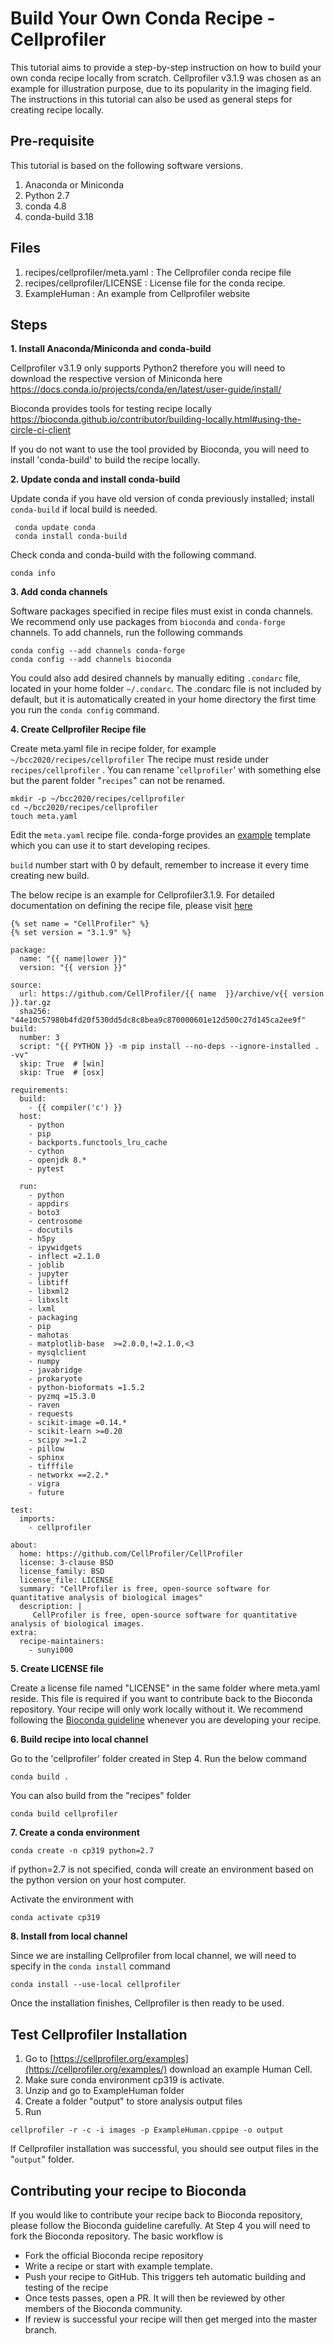 # Build Your Own Conda Recipe - Cellprofiler

This tutorial aims to provide a step-by-step instruction on how to build your own conda recipe locally from scratch. Cellprofiler v3.1.9 was chosen as an example for illustration purpose, due to its popularity in the imaging field. The instructions in this tutorial can also be used as general steps for creating recipe locally.

## Pre-requisite
This tutorial is based on the following software versions.
 1. Anaconda or Miniconda
 2. Python 2.7
 3. conda 4.8
 4. conda-build 3.18 

## Files

 1. recipes/cellprofiler/meta.yaml : The Cellprofiler conda recipe file
 2. recipes/cellprofiler/LICENSE : License file for the conda recipe.
 3. ExampleHuman : An example from Cellprofiler website

## Steps

**1. Install Anaconda/Miniconda and conda-build**

Cellprofiler v3.1.9  only supports Python2 therefore you will need to download the respective version of Miniconda here https://docs.conda.io/projects/conda/en/latest/user-guide/install/

 Bioconda provides tools for testing recipe locally https://bioconda.github.io/contributor/building-locally.html#using-the-circle-ci-client

If you do not want to use the tool provided by Bioconda, you will need to install 'conda-build' to build the recipe locally.

**2. Update conda and install conda-build**

Update conda if you have old version of conda previously installed; install `conda-build` if local build is needed. 

     conda update conda
     conda install conda-build
Check conda and conda-build with the following command. 

    conda info 
**3. Add conda channels**

Software packages specified in recipe files must exist in conda channels. We recommend only use packages from `bioconda` and `conda-forge` channels.  To add channels, run the following commands

    conda config --add channels conda-forge
    conda config --add channels bioconda
You could also add desired channels by manually editing  `.condarc` file, located in your home folder `~/.condarc`. The .condarc file is not included by default, but it is automatically created in your home directory the first time you run the `conda config` command.

**4. Create Cellprofiler Recipe file**

Create meta.yaml file in recipe folder, for example `~/bcc2020/recipes/cellprofiler`
The recipe must reside under `recipes/cellprofiler` . You can rename '`cellprofiler`' with something else but the parent folder "`recipes`" can not be renamed.

    mkdir -p ~/bcc2020/recipes/cellprofiler
    cd ~/bcc2020/recipes/cellprofiler
    touch meta.yaml
Edit the `meta.yaml` recipe file. conda-forge provides an [example](https://github.com/conda-forge/staged-recipes/tree/master/recipes/example) template which you can use it to start developing recipes. 

`build` number start with 0 by default, remember to increase it every time creating new build.

The below recipe is an example for Cellprofiler3.1.9. For detailed documentation on defining the recipe file, please visit [here](https://docs.conda.io/projects/conda-build/en/latest/resources/define-metadata.html)

    {% set name = "CellProfiler" %}
    {% set version = "3.1.9" %}
    
    package:
      name: "{{ name|lower }}"
      version: "{{ version }}"
    
    source:
      url: https://github.com/CellProfiler/{{ name  }}/archive/v{{ version }}.tar.gz
      sha256: "44e10c57980b4fd20f530dd5dc8c8bea9c870000601e12d500c27d145ca2ee9f"
    build:
      number: 3
      script: "{{ PYTHON }} -m pip install --no-deps --ignore-installed . -vv"
      skip: True  # [win]
      skip: True  # [osx]
    
    requirements:
      build:
        - {{ compiler('c') }}
      host:
        - python
        - pip
        - backports.functools_lru_cache
        - cython
        - openjdk 8.*
        - pytest
    
      run:
        - python
        - appdirs
        - boto3
        - centrosome
        - docutils
        - h5py
        - ipywidgets
        - inflect =2.1.0
        - joblib
        - jupyter
        - libtiff
        - libxml2
        - libxslt
        - lxml
        - packaging
        - pip
        - mahotas
        - matplotlib-base  >=2.0.0,!=2.1.0,<3
        - mysqlclient
        - numpy
        - javabridge
        - prokaryote
        - python-bioformats =1.5.2
        - pyzmq =15.3.0
        - raven
        - requests
        - scikit-image =0.14.*
        - scikit-learn >=0.20
        - scipy >=1.2
        - pillow
        - sphinx
        - tifffile
        - networkx ==2.2.*
        - vigra
        - future
    
    test:
      imports:
        - cellprofiler
    
    about:
      home: https://github.com/CellProfiler/CellProfiler
      license: 3-clause BSD
      license_family: BSD
      license_file: LICENSE
      summary: "CellProfiler is free, open-source software for quantitative analysis of biological images"
      description: |
         CellProfiler is free, open-source software for quantitative analysis of biological images.
    extra:
      recipe-maintainers:
        - sunyi000
**5. Create LICENSE file**

Create a license file named "LICENSE" in the same folder where meta.yaml reside. This file is required if you want to contribute back to the Bioconda repository. Your recipe will only work locally without it. We recommend following the [Bioconda guideline](https://bioconda.github.io/contributor/index.html) whenever you are developing your recipe.


**6. Build recipe into local channel**

Go to the 'cellprofiler' folder created in Step 4. Run the below command

    conda build .

You can also build from the "recipes" folder

    conda build cellprofiler
**7. Create a conda environment**

    conda create -n cp319 python=2.7
if python=2.7 is not specified, conda will create an environment based on the python version on your host computer.

Activate the environment with 

    conda activate cp319

**8. Install from local channel**

Since we are installing Cellprofiler from local channel, we will need to specify in the `conda install` command 

    conda install --use-local cellprofiler
Once the installation finishes, Cellprofiler is then ready to be used.

## Test Cellprofiler Installation
1. Go to [https://cellprofiler.org/examples](https://cellprofiler.org/examples/) download an example Human Cell.
2. Make sure conda environment cp319 is activate.
3. Unzip and go to ExampleHuman folder
4. Create a folder "output" to store analysis output files
5. Run 

`cellprofiler -r -c -i images -p ExampleHuman.cppipe -o output`

If Cellprofiler installation was successful, you should see output files in the "`output`" folder.

## Contributing your recipe to Bioconda
If you would like to contribute your recipe back to Bioconda repository, please follow the Bioconda guideline carefully. At Step 4 you will need to fork the Bioconda repository.  The basic workflow is 

 - Fork the official Bioconda recipe repository
 - Write a recipe or start with example template.
 - Push your recipe to GitHub. This triggers teh automatic building and testing of the recipe
 - Once tests passes, open a PR.  It will then be reviewed by other members of the Bioconda community.
 - If review is successful your recipe will then get merged into the master branch.

